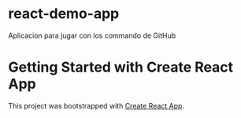 # react-demo-app
Aplicacion para jugar con los commando de GitHub

# Getting Started with Create React App
This project was bootstrapped with [Create React App](https://github.com/facebook/create-react-app).
